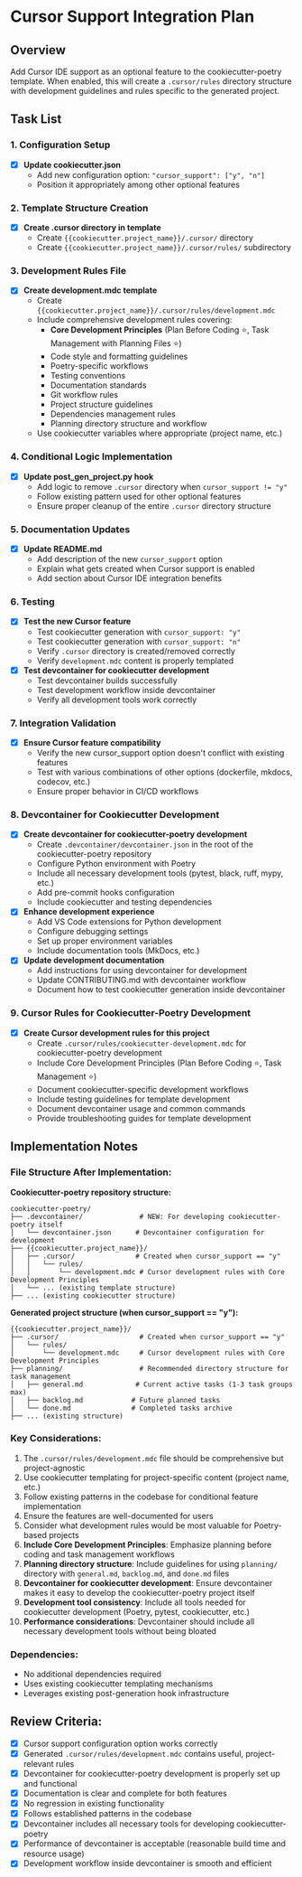 # Cursor Support Integration Plan

## Overview
Add Cursor IDE support as an optional feature to the cookiecutter-poetry template. When enabled, this will create a `.cursor/rules` directory structure with development guidelines and rules specific to the generated project.

## Task List

### 1. Configuration Setup
- [x] **Update cookiecutter.json**
  - Add new configuration option: `"cursor_support": ["y", "n"]`
  - Position it appropriately among other optional features

### 2. Template Structure Creation
- [x] **Create .cursor directory in template**
  - Create `{{cookiecutter.project_name}}/.cursor/` directory
  - Create `{{cookiecutter.project_name}}/.cursor/rules/` subdirectory

### 3. Development Rules File
- [x] **Create development.mdc template**
  - Create `{{cookiecutter.project_name}}/.cursor/rules/development.mdc`
  - Include comprehensive development rules covering:
    - **Core Development Principles** (Plan Before Coding ⭐, Task Management with Planning Files ⭐)
    - Code style and formatting guidelines
    - Poetry-specific workflows
    - Testing conventions
    - Documentation standards
    - Git workflow rules
    - Project structure guidelines
    - Dependencies management rules
    - Planning directory structure and workflow
  - Use cookiecutter variables where appropriate (project name, etc.)

### 4. Conditional Logic Implementation
- [x] **Update post_gen_project.py hook**
  - Add logic to remove `.cursor` directory when `cursor_support != "y"`
  - Follow existing pattern used for other optional features
  - Ensure proper cleanup of the entire `.cursor` directory structure

### 5. Documentation Updates
- [x] **Update README.md**
  - Add description of the new `cursor_support` option
  - Explain what gets created when Cursor support is enabled
  - Add section about Cursor IDE integration benefits

### 6. Testing
- [x] **Test the new Cursor feature**
  - Test cookiecutter generation with `cursor_support: "y"`
  - Test cookiecutter generation with `cursor_support: "n"`
  - Verify `.cursor` directory is created/removed correctly
  - Verify `development.mdc` content is properly templated
- [x] **Test devcontainer for cookiecutter development**
  - Test devcontainer builds successfully
  - Test development workflow inside devcontainer
  - Verify all development tools work correctly

### 7. Integration Validation
- [x] **Ensure Cursor feature compatibility**
  - Verify the new cursor_support option doesn't conflict with existing features
  - Test with various combinations of other options (dockerfile, mkdocs, codecov, etc.)
  - Ensure proper behavior in CI/CD workflows

### 8. Devcontainer for Cookiecutter Development
- [x] **Create devcontainer for cookiecutter-poetry development**
  - Create `.devcontainer/devcontainer.json` in the root of the cookiecutter-poetry repository
  - Configure Python environment with Poetry
  - Include all necessary development tools (pytest, black, ruff, mypy, etc.)
  - Add pre-commit hooks configuration
  - Include cookiecutter and testing dependencies
- [x] **Enhance development experience**
  - Add VS Code extensions for Python development
  - Configure debugging settings
  - Set up proper environment variables
  - Include documentation tools (MkDocs, etc.)
- [x] **Update development documentation**
  - Add instructions for using devcontainer for development
  - Update CONTRIBUTING.md with devcontainer workflow
  - Document how to test cookiecutter generation inside devcontainer

### 9. Cursor Rules for Cookiecutter-Poetry Development
- [x] **Create Cursor development rules for this project**
  - Create `.cursor/rules/cookiecutter-development.mdc` for cookiecutter-poetry development
  - Include Core Development Principles (Plan Before Coding ⭐, Task Management ⭐)
  - Document cookiecutter-specific development workflows
  - Include testing guidelines for template development
  - Document devcontainer usage and common commands
  - Provide troubleshooting guides for template development

## Implementation Notes

### File Structure After Implementation:

**Cookiecutter-poetry repository structure:**
```
cookiecutter-poetry/
├── .devcontainer/              # NEW: For developing cookiecutter-poetry itself
│   └── devcontainer.json      # Devcontainer configuration for development
├── {{cookiecutter.project_name}}/
│   ├── .cursor/               # Created when cursor_support == "y"
│   │   └── rules/
│   │       └── development.mdc # Cursor development rules with Core Development Principles
│   └── ... (existing template structure)
├── ... (existing cookiecutter structure)
```

**Generated project structure (when cursor_support == "y"):**
```
{{cookiecutter.project_name}}/
├── .cursor/                    # Created when cursor_support == "y"
│   └── rules/
│       └── development.mdc     # Cursor development rules with Core Development Principles
├── planning/                   # Recommended directory structure for task management
│   ├── general.md             # Current active tasks (1-3 task groups max)
│   ├── backlog.md            # Future planned tasks
│   └── done.md               # Completed tasks archive
├── ... (existing structure)
```

### Key Considerations:
1. The `.cursor/rules/development.mdc` file should be comprehensive but project-agnostic
2. Use cookiecutter templating for project-specific content (project name, etc.)
3. Follow existing patterns in the codebase for conditional feature implementation
4. Ensure the features are well-documented for users
5. Consider what development rules would be most valuable for Poetry-based projects
6. **Include Core Development Principles**: Emphasize planning before coding and task management workflows
7. **Planning directory structure**: Include guidelines for using `planning/` directory with `general.md`, `backlog.md`, and `done.md` files
8. **Devcontainer for cookiecutter development**: Ensure devcontainer makes it easy to develop the cookiecutter-poetry project itself
9. **Development tool consistency**: Include all tools needed for cookiecutter development (Poetry, pytest, cookiecutter, etc.)
10. **Performance considerations**: Devcontainer should include all necessary development tools without being bloated

### Dependencies:
- No additional dependencies required
- Uses existing cookiecutter templating mechanisms
- Leverages existing post-generation hook infrastructure

## Review Criteria:
- [x] Cursor support configuration option works correctly
- [x] Generated `.cursor/rules/development.mdc` contains useful, project-relevant rules
- [x] Devcontainer for cookiecutter-poetry development is properly set up and functional
- [x] Documentation is clear and complete for both features
- [x] No regression in existing functionality
- [x] Follows established patterns in the codebase
- [x] Devcontainer includes all necessary tools for developing cookiecutter-poetry
- [x] Performance of devcontainer is acceptable (reasonable build time and resource usage)
- [x] Development workflow inside devcontainer is smooth and efficient 